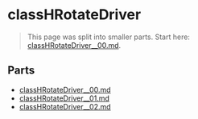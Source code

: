 # classHRotateDriver

> This page was split into smaller parts. Start here: [classHRotateDriver__00.md](classHRotateDriver__00.md).

## Parts

- [classHRotateDriver__00.md](classHRotateDriver__00.md)
- [classHRotateDriver__01.md](classHRotateDriver__01.md)
- [classHRotateDriver__02.md](classHRotateDriver__02.md)
